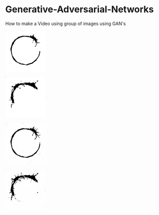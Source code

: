 # Generative-Adversarial-Networks
How to make a Video using group of images using GAN's


![](examples/clean.png)

![](examples/clean1.png)

![](examples/dirty.png)

![](examples/dirty1.png)
